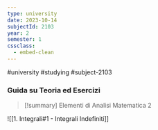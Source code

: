 ```yaml
---
type: university
date: 2023-10-14
subjectId: 2103
year: 2
semester: 1
cssclass:
  - embed-clean
---
```

#university #studying #subject-2103
### Guida su Teoria ed Esercizi
> [!summary] Elementi di Analisi Matematica 2

![[1. Integrali#1 - Integrali Indefiniti]]
